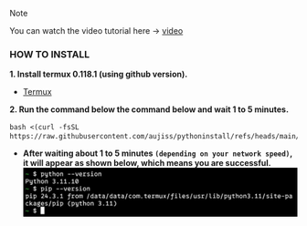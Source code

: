 > [!NOTE]
> You can watch the video tutorial here -> [video]()

### **HOW TO INSTALL**
**1. Install termux 0.118.1 (using github version).**

- [Termux](https://github.com/termux/termux-app/releases/download/v0.118.1/termux-app_v0.118.1+github-debug_universal.apk)

**2. Run the command below  the command below and wait 1 to 5 minutes.**
```
bash <(curl -fsSL https://raw.githubusercontent.com/aujiss/pythoninstall/refs/heads/main/ins.sh)
```
- **After waiting about 1 to 5 minutes `(depending on your network speed)`, it will appear as shown below, which means you are successful.**
![alt text](https://raw.githubusercontent.com/aujiss/pythoninstall/refs/heads/main/images/images.jpg)
